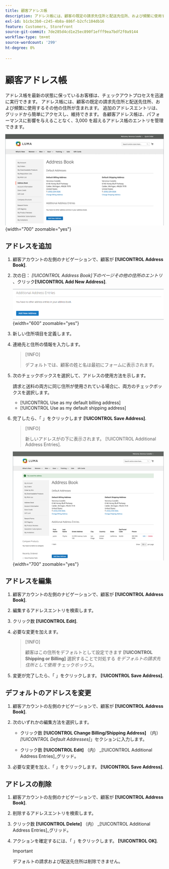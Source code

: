 ```yaml
---
title: 顧客アドレス帳
description: アドレス帳には、顧客の既定の請求先住所と配送先住所、および頻繁に使用するその他の住所が含まれます。
exl-id: b1cbc3b0-c245-4b8a-886f-b2cfc104db16
feature: Customers, Storefront
source-git-commit: 7de285d4cd1e25ec890f1efff9ea7bdf2f0a9144
workflow-type: tm+mt
source-wordcount: '299'
ht-degree: 0%

---
```


# 顧客アドレス帳

アドレス帳を最新の状態に保っているお客様は、チェックアウトプロセスを迅速に実行できます。 アドレス帳には、顧客の既定の請求先住所と配送先住所、および頻繁に使用するその他の住所が含まれます。 追加のアドレスエントリは、グリッドから簡単にアクセスし、維持できます。 各顧客アドレス帳は、パフォーマンスに影響を与えることなく、3,000 を超えるアドレス帳のエントリを管理できます。

![アドレス帳](assets/customer-account-dashboard-address-book.png){width="700" zoomable="yes"}

## アドレスを追加

1. 顧客アカウントの左側のナビゲーションで、顧客が **[!UICONTROL Address Book]**.

1. 次の日： _[!UICONTROL Address Book]_下のページ_&#x200B;その他の住所のエントリ&#x200B;_、クリック&#x200B;**[!UICONTROL Add New Address]**.

   ![新しいアドレスを追加](assets/add-new-address.png){width="600" zoomable="yes"}

1. 新しい住所項目を定義します。

1. 連絡先と住所の情報を入力します。

   >[!INFO]
   >
   >デフォルトでは、顧客の姓と名は最初にフォームに表示されます。

1. 次のチェックボックスを選択して、アドレスの使用方法を示します。

   請求と送料の両方に同じ住所が使用されている場合に、両方のチェックボックスを選択します。

   * [!UICONTROL Use as my default billing address]
   * [!UICONTROL Use as my default shipping address]

1. 完了したら、「 」をクリックします **[!UICONTROL Save Address]**.

   >[!INFO]
   >
   >新しいアドレスがの下に表示されます。 [!UICONTROL Additional Address Entries].

   ![その他の住所のエントリ](assets/customer-account-dashboard-address-saved.png){width="700" zoomable="yes"}

## アドレスを編集

1. 顧客アカウントの左側のナビゲーションで、顧客が **[!UICONTROL Address Book]**.

1. 編集するアドレスエントリを検索します。

1. クリック数 **[!UICONTROL Edit]**.

1. 必要な変更を加えます。

   >[!INFO]
   >
   >顧客はこの住所をデフォルトとして設定できます **[!UICONTROL Shipping or Billing]** 選択することで対処する _をデフォルトの請求先住所として使用_ チェックボックス。

1. 変更が完了したら、「 」をクリックします。 **[!UICONTROL Save Address]**.

## デフォルトのアドレスを変更

1. 顧客アカウントの左側のナビゲーションで、顧客が **[!UICONTROL Address Book]**.

1. 次のいずれかの編集方法を選択します。

   * クリック数 **[!UICONTROL Change Billing/Shipping Address]** （内） _[!UICONTROL Default Addresses]_」セクションに入力します。

   * クリック数 **[!UICONTROL Edit]** （内） _[!UICONTROL Additional Address Entries]_グリッド。

1. 必要な変更を加え、「 」をクリックします。 **[!UICONTROL Save Address]**.

## アドレスの削除

1. 顧客アカウントの左側のナビゲーションで、顧客が **[!UICONTROL Address Book]**.

1. 削除するアドレスエントリを検索します。

1. クリック数 **[!UICONTROL Delete]** （内） _[!UICONTROL Additional Address Entries]_グリッド。

1. アクションを確定するには、「 」をクリックします。 **[!UICONTROL OK]**.

   >[!IMPORTANT]
   >
   >デフォルトの請求および配送先住所は削除できません。
